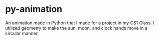 # py-animation
An animation made in Python that I made for a project in my CS1 Class. I utilized geometry to make the sun, moon, and clock hands move in a circular manner.
